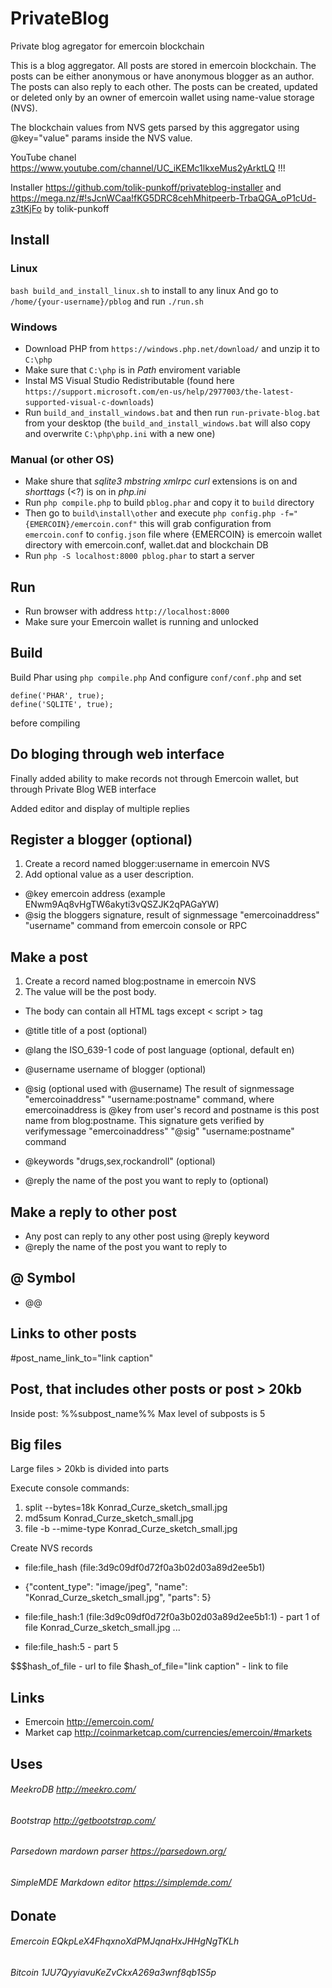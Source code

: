 # PrivateBlog
Private blog agregator for emercoin blockchain

This is a blog aggregator. All posts are stored in emercoin blockchain. The posts can be either anonymous or have anonymous blogger as an author. The posts can also reply to each other. The posts can be created, updated or deleted only by an owner of emercoin wallet using name-value storage (NVS).

The blockchain values from NVS gets parsed by this aggregator using @key="value" params inside the NVS value.

YouTube chanel https://www.youtube.com/channel/UC_iKEMc1lkxeMus2yArktLQ !!!

Installer https://github.com/tolik-punkoff/privateblog-installer and https://mega.nz/#!sJcnWCaa!fKG5DRC8cehMhitpeerb-TrbaQGA_oP1cUd-z3tKjFo by tolik-punkoff

## Install
### Linux
`bash build_and_install_linux.sh` to install to any linux
And go to `/home/{your-username}/pblog` and run `./run.sh`
### Windows
* Download PHP from `https://windows.php.net/download/` and unzip it to `C:\php`
* Make sure that `C:\php` is in *Path* enviroment variable
* Instal MS Visual Studio Redistributable (found here `https://support.microsoft.com/en-us/help/2977003/the-latest-supported-visual-c-downloads`)
* Run `build_and_install_windows.bat` and then run `run-private-blog.bat` from your desktop (the `build_and_install_windows.bat` will also copy and overwrite `C:\php\php.ini` with a new one)
### Manual (or other OS)
* Make shure that *sqlite3* *mbstring* *xmlrpc* *curl* extensions is on and *shorttags* (<?) is on in *php.ini*
* Run `php compile.php` to build `pblog.phar` and copy it to `build` directory
* Then go to `build\install\other` and execute
    `php config.php -f="{EMERCOIN}/emercoin.conf"` this will grab configuration from `emercoin.conf` to `config.json` file where {EMERCOIN} is emercoin wallet directory with emercoin.conf, wallet.dat and blockchain DB
* Run `php -S localhost:8000 pblog.phar` to start a server

## Run
* Run browser with address `http://localhost:8000`
* Make sure your Emercoin wallet is running and unlocked

## Build
Build Phar using `php compile.php`
And configure `conf/conf.php` and set
```
define('PHAR', true);
define('SQLITE', true);
```
before compiling

## Do bloging through web interface
Finally added ability to make records not through Emercoin wallet, but through Private Blog WEB interface

Added editor and display of multiple replies

## Register a blogger (optional)
1. Create a record named blogger:username in emercoin NVS
2. Add optional value as a user description. 

* @key emercoin address (example ENwm9Aq8vHgTW6akyti3vQSZJK2qPAGaYW)
* @sig the bloggers signature, result of signmessage "emercoinaddress" "username" command from emercoin console or RPC

## Make a post
1. Create a record named blog:postname in emercoin NVS
2. The value will be the post body.
* The body can contain all HTML tags except < script > tag 

* @title title of a post (optional)
* @lang the ISO_639-1 code of post language (optional, default en)
* @username username of blogger (optional)
* @sig (optional used with @username) 
The result of signmessage "emercoinaddress" "username:postname" command, where emercoinaddress is @key from user's record and postname is this post name from blog:postname. This signature gets verified by verifymessage "emercoinaddress" "@sig" "username:postname" command
* @keywords "drugs,sex,rockandroll" (optional)
* @reply the name of the post you want to reply to (optional)

## Make a reply to other post
* Any post can reply to any other post using @reply keyword 
* @reply the name of the post you want to reply to

## @ Symbol
* @@

## Links to other posts
 #post_name_link_to="link caption"

## Post, that includes other posts or post > 20kb
Inside post: %%subpost_name%%
Max level of subposts is 5

## Big files
 Large files > 20kb is divided into parts

 Execute console commands:
1. split --bytes=18k Konrad_Curze_sketch_small.jpg
2. md5sum Konrad_Curze_sketch_small.jpg
3. file -b --mime-type Konrad_Curze_sketch_small.jpg
 
 Create NVS records

* file:file_hash (file:3d9c09df0d72f0a3b02d03a89d2ee5b1)
* {"content_type": "image/jpeg", "name": "Konrad_Curze_sketch_small.jpg", "parts": 5}

* file:file_hash:1 (file:3d9c09df0d72f0a3b02d03a89d2ee5b1:1) - part 1 of file Konrad_Curze_sketch_small.jpg
 ...
* file:file_hash:5 - part 5
 

 $$$hash_of_file - url to file
 $hash_of_file="link caption" - link to file

## Links
* Emercoin http://emercoin.com/
* Market cap http://coinmarketcap.com/currencies/emercoin/#markets

## Uses

###### MeekroDB http://meekro.com/
###### Bootstrap http://getbootstrap.com/
###### Parsedown mardown parser https://parsedown.org/
###### SimpleMDE Markdown editor https://simplemde.com/

## Donate

###### Emercoin EQkpLeX4FhqxnoXdPMJqnaHxJHHgNgTKLh
###### Bitcoin 1JU7QyyiavuKeZvCkxA269a3wnf8qb1S5p